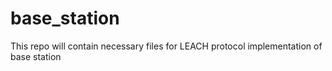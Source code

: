 # base_station
This repo will contain necessary files for LEACH protocol implementation of base station
